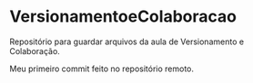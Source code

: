 # VersionamentoeColaboracao
Repositório para guardar arquivos da aula de Versionamento e Colaboração.

Meu primeiro commit feito no repositório remoto.
